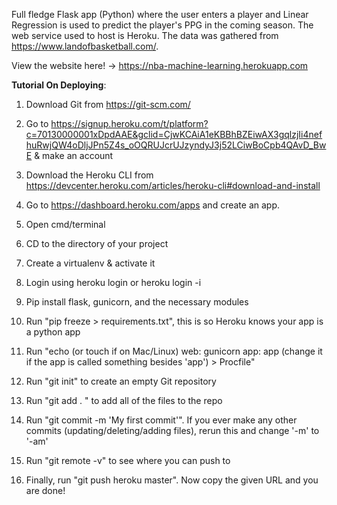 Full fledge Flask app (Python) where the user enters a player and Linear Regression is used to predict the player's PPG in the coming season. The web service used to host is Heroku.
The data was gathered from https://www.landofbasketball.com/.

View the website here! -> https://nba-machine-learning.herokuapp.com

**Tutorial On Deploying**:

1. Download Git from https://git-scm.com/

2. Go to https://signup.heroku.com/t/platform?c=70130000001xDpdAAE&gclid=CjwKCAiA1eKBBhBZEiwAX3gqlzjIi4nefhuRwjQW4oDljJPn5Z4s_oOQRUJcrUJzyndyJ3j52LCiwBoCpb4QAvD_BwE & make an account

3. Download the Heroku CLI from https://devcenter.heroku.com/articles/heroku-cli#download-and-install

4. Go to https://dashboard.heroku.com/apps and create an app.

4. Open cmd/terminal

5. CD to the directory of your project

6. Create a virtualenv & activate it

7. Login using heroku login or heroku login -i

8. Pip install flask, gunicorn, and the necessary modules

9. Run "pip freeze > requirements.txt", this is so Heroku knows your app is a python app

10. Run "echo (or touch if on Mac/Linux) web: gunicorn app: app (change it if the app is called something besides 'app') > Procfile"

11. Run "git init" to create an empty Git repository

12. Run "git add . " to add all of the files to the repo

13. Run "git commit -m 'My first commit'". If you ever make any other commits (updating/deleting/adding files), rerun this and change '-m' to '-am'

13. Run "git remote -v" to see where you can push to

14. Finally, run "git push heroku master". Now copy the given URL and you are done!
